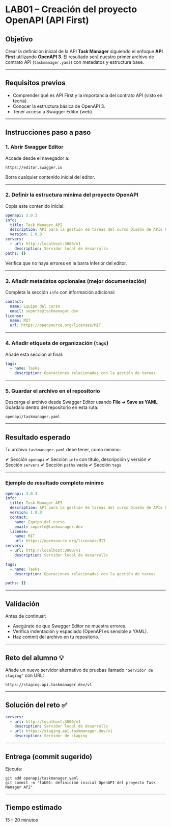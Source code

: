 # LAB01 – Creación del proyecto OpenAPI (API First)

## Objetivo

Crear la definición inicial de la API **Task Manager** siguiendo el enfoque **API First** utilizando **OpenAPI 3**. El resultado será nuestro primer archivo de contrato API (`taskmanager.yaml`) con metadatos y estructura base.

---

## Requisitos previos

* Comprender qué es API First y la importancia del contrato API (visto en teoría).
* Conocer la estructura básica de OpenAPI 3.
* Tener acceso a Swagger Editor (web).

---

## Instrucciones paso a paso

### 1. Abrir Swagger Editor

Accede desde el navegador a:

```
https://editor.swagger.io
```

Borra cualquier contenido inicial del editor.

---

### 2. Definir la estructura mínima del proyecto OpenAPI

Copia este contenido inicial:

```yaml
openapi: 3.0.3
info:
  title: Task Manager API
  description: API para la gestión de tareas del curso Diseño de APIs REST
  version: 1.0.0
servers:
  - url: http://localhost:3000/v1
    description: Servidor local de desarrollo
paths: {}
```

Verifica que no haya errores en la barra inferior del editor.

---

### 3. Añadir metadatos opcionales (mejor documentación)

Completa la sección `info` con información adicional:

```yaml
contact:
  name: Equipo del curso
  email: soporte@taskmanager.dev
license:
  name: MIT
  url: https://opensource.org/licenses/MIT
```

---

### 4. Añadir etiqueta de organización (`tags`)

Añade esta sección al final:

```yaml
tags:
  - name: Tasks
    description: Operaciones relacionadas con la gestión de tareas
```

---

### 5. Guardar el archivo en el repositorio

Descarga el archivo desde Swagger Editor usando **File → Save as YAML**
Guárdalo dentro del repositorio en esta ruta:

```
openapi/taskmanager.yaml
```

---

## Resultado esperado

Tu archivo `taskmanager.yaml` debe tener, como mínimo:

✔ Sección `openapi`
✔ Sección `info` con título, descripción y versión
✔ Sección `servers`
✔ Sección `paths` vacía
✔ Sección `tags`

---

### Ejemplo de resultado completo mínimo

```yaml
openapi: 3.0.3
info:
  title: Task Manager API
  description: API para la gestión de tareas del curso Diseño de APIs REST
  version: 1.0.0
  contact:
    name: Equipo del curso
    email: soporte@taskmanager.dev
  license:
    name: MIT
    url: https://opensource.org/licenses/MIT
servers:
  - url: http://localhost:3000/v1
    description: Servidor local de desarrollo

tags:
  - name: Tasks
    description: Operaciones relacionadas con la gestión de tareas

paths: {}
```

---

## Validación

Antes de continuar:

* Asegúrate de que Swagger Editor no muestra errores.
* Verifica indentación y espaciado (OpenAPI es sensible a YAML).
* Haz commit del archivo en tu repositorio.

---

## Reto del alumno 💡

Añade un nuevo servidor alternativo de pruebas llamado `"Servidor de staging"` con URL:

```
https://staging.api.taskmanager.dev/v1
```

---

## Solución del reto ✅

```yaml
servers:
  - url: http://localhost:3000/v1
    description: Servidor local de desarrollo
  - url: https://staging.api.taskmanager.dev/v1
    description: Servidor de staging
```

---

## Entrega (commit sugerido)

Ejecuta:

```
git add openapi/taskmanager.yaml
git commit -m "lab01: definición inicial OpenAPI del proyecto Task Manager API"
```

---

## Tiempo estimado

15 – 20 minutos
